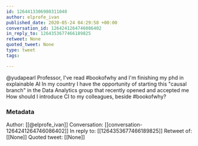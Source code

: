 ```yaml
---
id: 1264413306980311040
author: elprofe_ivan
published_date: 2020-05-24 04:29:58 +00:00
conversation_id: 1264241264746086402
in_reply_to: 1264353677466189825
retweet: None
quoted_tweet: None
type: tweet
tags:

---
```


@yudapearl Professor, I've read #bookofwhy and I'm finishing my phd in explainable AI
In my country I have the opportunity of starting this "causal branch" in the Data Analytics group that recently opened and accepted me
How should I introduce CI to my colleagues, beside #bookofwhy?

### Metadata

Author: [[@elprofe_ivan]]
Conversation: [[conversation-1264241264746086402]]
In reply to: [[1264353677466189825]]
Retweet of: [[None]]
Quoted tweet: [[None]]
